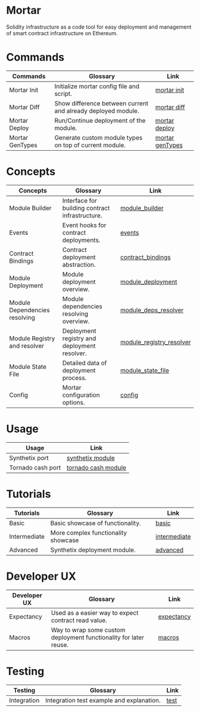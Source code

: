 # Mortar

Solidity infrastructure as a code tool for easy deployment and management of smart contract infrastructure on Ethereum.

# Commands

| Commands                      | Glossary                                                      | Link                                      |
| ----------------------------- | ------------------------------------------------------------- | ----------------------------------------- |
| Mortar Init                   | Initialize mortar config file and script.                     | [mortar init](./commands/init.md)         |
| Mortar Diff                   | Show difference between current and already deployed module.  | [mortar diff](./commands/diff.md)         |
| Mortar Deploy                 | Run/Continue deployment of the module.                        | [mortar deploy](./commands/deploy.md)     |
| Mortar GenTypes               | Generate custom module types on top of current module.        | [mortar genTypes](./commands/genTypes.md) |

# Concepts

| Concepts                      | Glossary                                        | Link        |
| ----------------------------- | ----------------------------------------------- | ----------- |
| Module Builder                | Interface for building contract infrastructure. | [module_builder](./concepts/module_builder/module_builder.md)                                        |
| Events                        | Event hooks for contract deployments.           | [events](./concepts/module_builder/events.md)                                                        |
| Contract Bindings             | Contract deployment abstraction.                | [contract_bindings](./concepts/module_builder/contract_binding.md)                                   |
| Module Deployment             | Module deployment overview.                     | [module_deployment](./concepts/module_deployment/module_deployment.md)                               |
| Module Dependencies resolving | Module dependencies resolving overview.         | [module_deps_resolver](./concepts/module_deps_resovler/module_deps_resolver.md)                      |
| Module Registry and resolver  | Deployment registry and deployment resolver.    | [module_registry_resolver](./concepts/module_registry_resolver/module_registry_resolver.md)          |
| Module State File             | Detailed data of deployment process.            | [module_state_file](./concepts/module_state_file/module_state_file.md)                               |
| Config                        | Mortar configuration options.                   | [config](./concepts/config.md)                                                                       |

# Usage

| Usage              | Link        |
| ------------------ | ----------- |
| Synthetix port     | [synthetix module](../example/synthetix/deployment/module.ts)                |
| Tornado cash port  | [tornado cash module](../example/tornado_core/deployment/tornado.module.ts)  |

# Tutorials

| Tutorials     | Glossary                            | Link                                        |
| ------------- | ----------------------------------- | ------------------------------------------- |
| Basic         | Basic showcase of functionality.    | [basic](./tutorial/basic.md)                |
| Intermediate  | More complex functionality showcase | [intermediate](./tutorial/intermediate.md)  |
| Advanced      | Synthetix deployment module.        | [advanced](./tutorial/advanced.md)  |

# Developer UX

| Developer UX  | Glossary                                                           | Link                                      |
| ------------- | ------------------------------------------------------------------ | ----------------------------------------- |
| Expectancy    | Used as a easier way to expect contract read value.                | [expectancy](./ux/ux.md#Expectancy)       |
| Macros        | Way to wrap some custom deployment functionality for later reuse.  | [macros](./ux/ux.md#Macros)               |

# Testing

| Testing       | Glossary                                   | Link                                     |
| ------------- | ------------------------------------------ | ---------------------------------------- |
| Integration   | Integration test example and explanation.  | [test](./testing/integration/example.md) |
